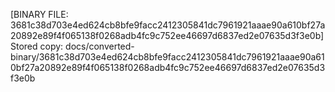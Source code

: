 [BINARY FILE: 3681c38d703e4ed624cb8bfe9facc2412305841dc7961921aaae90a610bf27a20892e89f4f065138f0268adb4fc9c752ee46697d6837ed2e07635d3f3e0b]
Stored copy: docs/converted-binary/3681c38d703e4ed624cb8bfe9facc2412305841dc7961921aaae90a610bf27a20892e89f4f065138f0268adb4fc9c752ee46697d6837ed2e07635d3f3e0b
